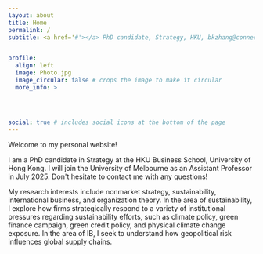 ```yaml
---
layout: about
title: Home
permalink: /
subtitle: <a href='#'></a> PhD candidate, Strategy, HKU, bkzhang@connect.hku.hk


profile:
  align: left
  image: Photo.jpg
  image_circular: false # crops the image to make it circular
  more_info: >




social: true # includes social icons at the bottom of the page
---
```

Welcome to my personal website!

I am a PhD candidate in Strategy at the HKU Business School, University of Hong Kong. I will join the University of Melbourne as an Assistant Professor in July 2025. Don't hesitate to contact me with any questions! 

My research interests include nonmarket strategy, sustainability, international business, and organization theory. In the area of sustainability, I explore how firms strategically respond to a variety of institutional pressures regarding sustainability efforts, such as climate policy, green finance campaign, green credit policy, and physical climate change exposure. In the area of IB, I seek to understand how geopolitical risk influences global supply chains.

